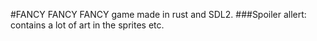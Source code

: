 #FANCY FANCY FANCY game made in rust and SDL2.
###Spoiler allert: contains a lot of art in the sprites etc.
